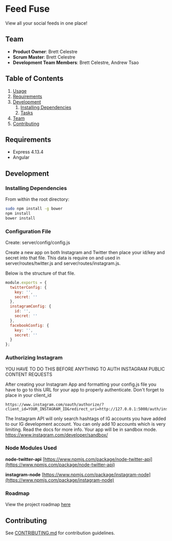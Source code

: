 # Feed Fuse

View all your social feeds in one place!

## Team

  - __Product Owner__: Brett Celestre
  - __Scrum Master__: Brett Celestre
  - __Development Team Members__: Brett Celestre, Andrew Tsao

## Table of Contents

1. [Usage](#usage)
1. [Requirements](#requirements)
1. [Development](#development)
    1. [Installing Dependencies](#installing-dependencies)
    1. [Tasks](#tasks)
1. [Team](#team)
1. [Contributing](#contributing)

<!-- ## Usage -->

## Requirements

- Express 4.13.4
- Angular

## Development

### Installing Dependencies

From within the root directory:

```sh
sudo npm install -g bower
npm install
bower install
```

### Configuration File

Create: server/config/config.js

Create a new app on both Instagram and Twitter then place your id/key and secret into that file. This data is require on and used in server/routes/twitter.js and server/routes/instagram.js.

Below is the structure of that file. 

```javascript
module.exports = {
  twitterConfig: {
    key: '',
    secret: ''
  },
  instagramConfig: {
    id: '',
    secret: ''
  },
  facebookConfig: {
    key: '',
    secret: ''
  }
}; 
```

### Authorizing Instagram

YOU HAVE TO DO THIS BEFORE ANYTHING TO AUTH INSTAGRAM PUBLIC CONTENT REQUESTS

After creating your Instagram App and formatting your config.js file you have to go to this URL for your app to properly authenticate.
Don't forget to place in your client_id

```
https://www.instagram.com/oauth/authorize/?client_id=YOUR_INSTAGRAM_ID&redirect_uri=http://127.0.0.1:5000/auth/instagram/callback&response_type=code&scope=public_content
```
  
The Instagram API will only search hashtags of IG accounts you have added to our IG development account. You can only add 10 accounts which is very limiting. Read the docs for more info. Your app will be in sandbox mode.
https://www.instagram.com/developer/sandbox/


### Node Modules Used

**node-twitter-api**
[https://www.npmjs.com/package/node-twitter-api](https://www.npmjs.com/package/node-twitter-api)

**instagram-node**
[https://www.npmjs.com/package/instagram-node](https://www.npmjs.com/package/instagram-node)


### Roadmap

View the project roadmap [here](https://github.com/woebegonegraybeards/woebegonegraybeards/issues)


## Contributing

See [CONTRIBUTING.md](CONTRIBUTING.md) for contribution guidelines.
